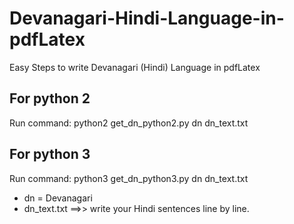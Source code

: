 # Devanagari-Hindi-Language-in-pdfLatex
Easy Steps to write Devanagari (Hindi) Language in pdfLatex

## For python 2
Run command: python2 get_dn_python2.py dn dn_text.txt

## For python 3
Run command: python3 get_dn_python3.py dn dn_text.txt

* dn = Devanagari
* dn_text.txt ==>> write your Hindi sentences line by line.
